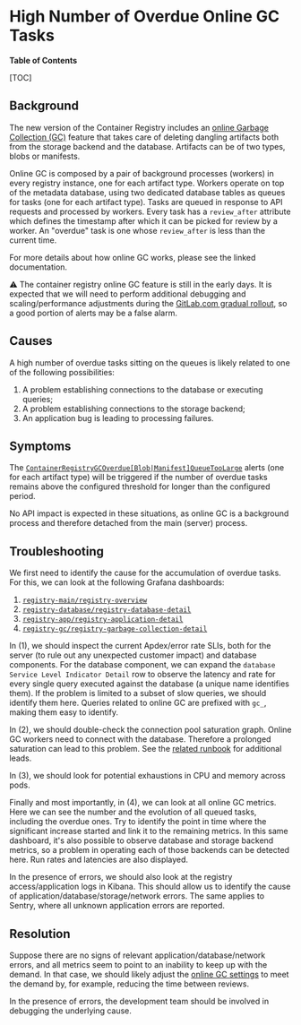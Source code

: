 # High Number of Overdue Online GC Tasks

**Table of Contents**

[TOC]

## Background

The new version of the Container Registry includes an [online Garbage Collection (GC)](https://gitlab.com/gitlab-org/container-registry/-/blob/master/docs-gitlab/db/online-garbage-collection.md) feature that takes care of deleting dangling artifacts both from the storage backend and the database. Artifacts can be of two types, blobs or manifests.

Online GC is composed by a pair of background processes (workers) in every registry instance, one for each artifact type. Workers operate on top of the metadata database, using two dedicated database tables as queues for tasks (one for each artifact type). Tasks are queued in response to API requests and processed by workers. Every task has a `review_after` attribute which defines the timestamp after which it can be picked for review by a worker. An "overdue" task is one whose `review_after` is less than the current time.

For more details about how online GC works, please see the linked documentation.

⚠️ The container registry online GC feature is still in the early days. It is expected that we will need to perform additional debugging and scaling/performance adjustments during the [GitLab.com gradual rollout](https://gitlab.com/groups/gitlab-org/-/epics/6442), so a good portion of alerts may be a false alarm.

## Causes

A high number of overdue tasks sitting on the queues is likely related to one of the following possibilities:

1. A problem establishing connections to the database or executing queries;
1. A problem establishing connections to the storage backend;
1. An application bug is leading to processing failures.

## Symptoms

The [`ContainerRegistryGCOverdue[Blob|Manifest]QueueTooLarge`](https://gitlab.com/gitlab-com/runbooks/-/blob/master/legacy-prometheus-rules/registry-db.yml) alerts (one for each artifact type) will be triggered if the number of overdue tasks remains above the configured threshold for longer than the configured period.

No API impact is expected in these situations, as online GC is a background process and therefore detached from the main (server) process.

## Troubleshooting

We first need to identify the cause for the accumulation of overdue tasks. For this, we can look at the following Grafana dashboards:

1. [`registry-main/registry-overview`](https://dashboards.gitlab.net/d/registry-main/registry-overview)
1. [`registry-database/registry-database-detail`](https://dashboards.gitlab.net/d/registry-database/registry-database-detail)
1. [`registry-app/registry-application-detail`](https://dashboards.gitlab.net/d/registry-app/registry-application-detail)
1. [`registry-gc/registry-garbage-collection-detail`](https://dashboards.gitlab.net/d/registry-gc/registry-garbage-collection-detail)

In (1), we should inspect the current Apdex/error rate SLIs, both for the server (to rule out any unexpected customer impact) and database components. For the database component, we can expand the `database Service Level Indicator Detail` row to observe the latency and rate for every single query executed against the database (a unique name identifies them). If the problem is limited to a subset of slow queries, we should identify them here. Queries related to online GC are prefixed with `gc_`, making them easy to identify.

In (2), we should double-check the connection pool saturation graph. Online GC workers need to connect with the database. Therefore a prolonged saturation can lead to this problem. See the [related runbook](./app-db-conn-pool-saturation.md) for additional leads.

In (3), we should look for potential exhaustions in CPU and memory across pods.

Finally and most importantly, in (4), we can look at all online GC metrics. Here we can see the number and the evolution of all queued tasks, including the overdue ones. Try to identify the point in time where the significant increase started and link it to the remaining metrics. In this same dashboard, it's also possible to observe database and storage backend metrics, so a problem in operating each of those backends can be detected here. Run rates and latencies are also displayed.

In the presence of errors, we should also look at the registry access/application logs in Kibana. This should allow us to identify the cause of application/database/storage/network errors. The same applies to Sentry, where all unknown application errors are reported.

## Resolution

Suppose there are no signs of relevant application/database/network errors, and all metrics seem to point to an inability to keep up with the demand. In that case, we should likely adjust the [online GC settings](https://gitlab.com/gitlab-org/container-registry/-/blob/master/docs/configuration.md#gc) to meet the demand by, for example, reducing the time between reviews.

In the presence of errors, the development team should be involved in debugging the underlying cause.
